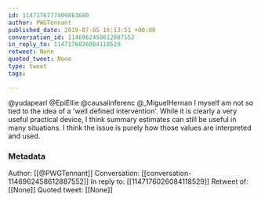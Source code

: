 ```yaml
---
id: 1147176777409863680
author: PWGTennant
published_date: 2019-07-05 16:13:51 +00:00
conversation_id: 1146962458612887552
in_reply_to: 1147176026084118529
retweet: None
quoted_tweet: None
type: tweet
tags:

---
```


@yudapearl @EpiEllie @causalinferenc @_MiguelHernan I myself am not so tied to the idea of a 'well defined intervention'. While it is clearly a very useful practical device, I think summary estimates can still be useful in many situations. I think the issue is purely how those values are interpreted and used.

### Metadata

Author: [[@PWGTennant]]
Conversation: [[conversation-1146962458612887552]]
In reply to: [[1147176026084118529]]
Retweet of: [[None]]
Quoted tweet: [[None]]
